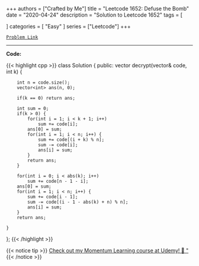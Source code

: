 
+++
authors = ["Crafted by Me"]
title = "Leetcode 1652: Defuse the Bomb"
date = "2020-04-24"
description = "Solution to Leetcode 1652"
tags = [
    
]
categories = [
    "Easy"
]
series = ["Leetcode"]
+++



[`Problem Link`](https://leetcode.com/problems/defuse-the-bomb/description/)

---



**Code:**

{{< highlight cpp >}}
class Solution {
public:
    vector<int> decrypt(vector<int>& code, int k) {
        
        int n = code.size();
        vector<int> ans(n, 0);
        
        if(k == 0) return ans;
        
        int sum = 0;
        if(k > 0) {
            for(int i = 1; i < k + 1; i++)
                sum += code[i];
            ans[0] = sum;
            for(int i = 1; i < n; i++) {
                sum += code[(i + k) % n];
                sum -= code[i];
                ans[i] = sum;
            }
            return ans;
        }

        for(int i = 0; i < abs(k); i++)
            sum += code[n - 1 - i];
        ans[0] = sum;
        for(int i = 1; i < n; i++) {
            sum += code[i - 1];
            sum -= code[(i - 1 - abs(k) + n) % n];
            ans[i] = sum;
        }
        return ans;        
        
    }
};
{{< /highlight >}}



{{< notice tip >}}
[Check out my Momentum Learning course at Udemy! 🚀 "](https://www.udemy.com/course/blind-75-the-data-structures-and-algorithms-essentials/)
{{< /notice >}}

